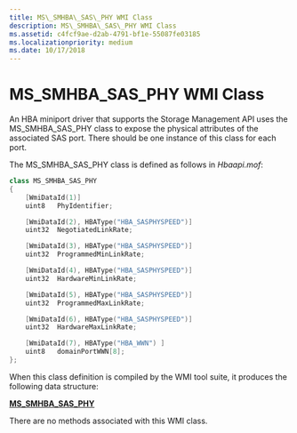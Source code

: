 ```yaml
---
title: MS\_SMHBA\_SAS\_PHY WMI Class
description: MS\_SMHBA\_SAS\_PHY WMI Class
ms.assetid: c4fcf9ae-d2ab-4791-bf1e-55087fe03185
ms.localizationpriority: medium
ms.date: 10/17/2018
---
```


# MS\_SMHBA\_SAS\_PHY WMI Class


An HBA miniport driver that supports the Storage Management API uses the MS\_SMHBA\_SAS\_PHY class to expose the physical attributes of the associated SAS port. There should be one instance of this class for each port.

The MS\_SMHBA\_SAS\_PHY class is defined as follows in *Hbaapi.mof*:

```cpp
class MS_SMHBA_SAS_PHY
{
    [WmiDataId(1)]
    uint8   PhyIdentifier;

    [WmiDataId(2), HBAType("HBA_SASPHYSPEED")]
    uint32  NegotiatedLinkRate;

    [WmiDataId(3), HBAType("HBA_SASPHYSPEED")]
    uint32  ProgrammedMinLinkRate;

    [WmiDataId(4), HBAType("HBA_SASPHYSPEED")]
    uint32  HardwareMinLinkRate;

    [WmiDataId(5), HBAType("HBA_SASPHYSPEED")]
    uint32  ProgrammedMaxLinkRate;

    [WmiDataId(6), HBAType("HBA_SASPHYSPEED")]
    uint32  HardwareMaxLinkRate;

    [WmiDataId(7), HBAType("HBA_WWN") ]
    uint8   domainPortWWN[8];
};
```

When this class definition is compiled by the WMI tool suite, it produces the following data structure:

[**MS\_SMHBA\_SAS\_PHY**](https://docs.microsoft.com/windows-hardware/drivers/ddi/hbapiwmi/ns-hbapiwmi-_ms_smhba_sas_phy)

There are no methods associated with this WMI class.

 

 





